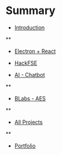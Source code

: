 # Summary

* [Introduction](README.md)

**

* [Electron + React](https://boopathisakthivel.github.io/desktop_test/)

* [HackFSE](asset/hackfse.md)

* [AI - Chatbot](asset/ai-chatbot.md)

**

* [BLabs - AES](asset/blabs-aes.md)

**

* [All Projects](https://github.com/boopathisakthivel?tab=repositories)

**

* [Portfolio](http://boopathisakthivel.in)